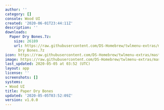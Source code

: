 ```yaml
---
author: ''
category: []
console: Wood UI
created: '2020-06-01T23:44:11Z'
description: ''
downloads:
  Paper Dry Bones.7z:
    size: 26189
    url: https://raw.githubusercontent.com/DS-Homebrew/twlmenu-extras/master/_nds/TWiLightMenu/akmenu/themes/Paper
      Dry Bones.7z
icon: https://raw.githubusercontent.com/DS-Homebrew/twlmenu-extras/master/_nds/TWiLightMenu/akmenu/themes/meta/Paper%20Dry%20Bones/icon.png
image: https://raw.githubusercontent.com/DS-Homebrew/twlmenu-extras/master/_nds/TWiLightMenu/akmenu/themes/meta/Paper%20Dry%20Bones/icon.png
last_updated: 2020-05-05 at 03:52 (UTC)
layout: app
license: ''
screenshots: []
systems:
- Wood UI
title: Paper Dry Bones
updated: '2020-05-05T03:52:09Z'
version: v1.0.0
---
```

